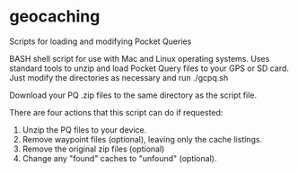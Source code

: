 # geocaching
Scripts for loading and modifying Pocket Queries

BASH shell script for use with Mac and Linux operating systems. Uses standard tools to unzip
and load Pocket Query files to your GPS or SD card. Just modify the directories as necessary
and run ./gcpq.sh

Download your PQ .zip files to the same directory as the script file.

There are four actions that this script can do if requested:

1. Unzip the PQ files to your device.
2. Remove waypoint files (optional), leaving only the cache listings.
3. Remove the original zip files (optional)
4. Change any "found" caches to "unfound" (optional).
